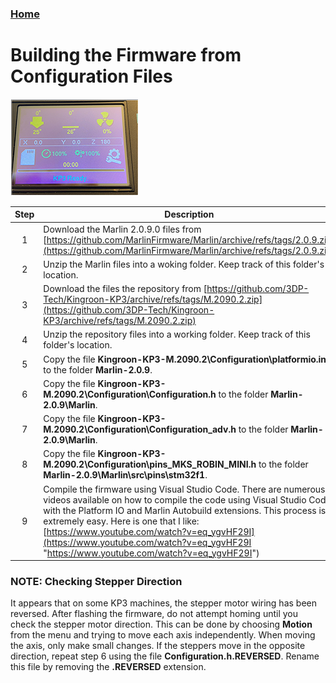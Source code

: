 ### [Home](https://3dp-tech.github.io/Kingroon-KP3/)

# Building the Firmware from Configuration Files
![](https://github.com/3DP-Tech/Kingroon-KP3/raw/main/Images/screen-205.png)

|Step|Description|
|:-:|-|
|1|Download the Marlin 2.0.9.0 files from [https://github.com/MarlinFirmware/Marlin/archive/refs/tags/2.0.9.zip](https://github.com/MarlinFirmware/Marlin/archive/refs/tags/2.0.9.zip)|
|2|Unzip the Marlin files into a woking folder. Keep track of this folder's location.|
|3|Download the files the repository from [https://github.com/3DP-Tech/Kingroon-KP3/archive/refs/tags/M.2090.2.zip](https://github.com/3DP-Tech/Kingroon-KP3/archive/refs/tags/M.2090.2.zip)|
|4|Unzip the repository files into a working folder. Keep track of this folder's location.|
|5|Copy the file **Kingroon-KP3-M.2090.2\Configuration\platformio.ini** to the folder **Marlin-2.0.9**.|
|6|Copy the file **Kingroon-KP3-M.2090.2\Configuration\Configuration.h** to the folder **Marlin-2.0.9\Marlin**.|
|7|Copy the file **Kingroon-KP3-M.2090.2\Configuration\Configuration_adv.h** to the folder **Marlin-2.0.9\Marlin**.|
|8|Copy the file **Kingroon-KP3-M.2090.2\Configuration\pins_MKS_ROBIN_MINI.h** to the folder **Marlin-2.0.9\Marlin\src\pins\stm32f1**.|
|9|Compile the firmware using Visual Studio Code. There are numerous videos available on how to compile the code using Visual Studio Code with the Platform IO and Marlin Autobuild extensions. This process is extremely easy. Here is one that I like: [https://www.youtube.com/watch?v=eq_ygvHF29I](https://www.youtube.com/watch?v=eq_ygvHF29I "https://www.youtube.com/watch?v=eq_ygvHF29I")|

### NOTE: Checking Stepper Direction
It appears that on some KP3 machines, the stepper motor wiring has been reversed. After flashing the firmware, do not attempt homing until you check the stepper motor direction. This can be done by choosing **Motion** from the menu and trying to move each axis independently. When moving the axis, only make small changes. If the steppers move in the opposite direction, repeat step 6 using the file **Configuration.h.REVERSED**. Rename this file by removing the **.REVERSED** extension.

